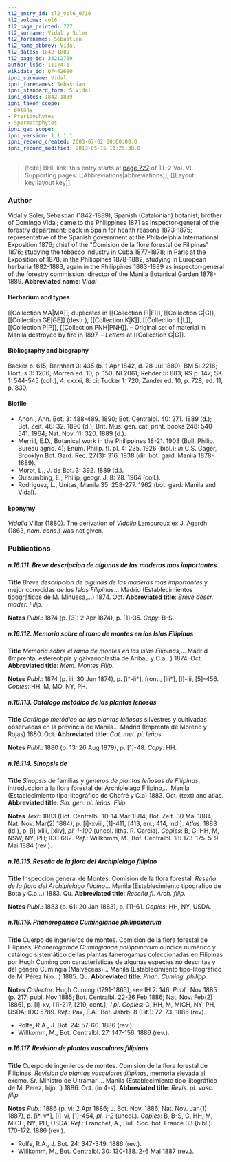 ```yaml
---
tl2_entry_id: tl2_vol6_0710
tl2_volume: vol6
tl2_page_printed: 727
tl2_surname: Vidal y Soler
tl2_forenames: Sebastian
tl2_name_abbrev: Vidal
tl2_dates: 1842-1889
tl2_page_id: 33212769
author_lsid: 11174-1
wikidata_id: Q7442690
ipni_surname: Vidal
ipni_forenames: Sebastian
ipni_standard_form: S.Vidal
ipni_dates: 1842-1889
ipni_taxon_scope: 
- Botany
- Pteridophytes
- Spermatophytes
ipni_geo_scope: 
ipni_version: 1.1.1.1
ipni_record_created: 2003-07-02 00:00:00.0
ipni_record_modified: 2013-05-15 11:25:38.0
---
```



> [!cite] BHL link: this entry starts at [page 727](https://www.biodiversitylibrary.org/page/33212769) of TL-2 Vol. VI.
> Supporting pages: [[Abbreviations|abbreviations]], [[Layout key|layout key]].

### Author

Vidal y Soler, Sebastian (1842-1889), Spanish (Catalonian) botanist; brother of Domingo Vidal; came to the Philippines 1871 as inspector-general of the forestry department; back in Spain for health reasons 1873-1875; representative of the Spanish government at the Philadelphia International Exposition 1876; chief of the "Comision de la flore forestal de Filipinas" 1876; studying the tobacco industry in Cuba 1877-1878; in Paris at the Exposition of 1878; in the Philippines 1878-1882, studying in European herbaria 1882-1883, again in the Philippines 1883-1889 as inspector-general of the forestry commission; director of the Manila Botanical Garden 1878-1889. 
**Abbreviated name**: *Vidal*

#### Herbarium and types

[[Collection MA|MA]]; duplicates in [[Collection FI|FI]], [[Collection G|G]], [[Collection GE|GE]] (destr.), [[Collection K|K]], [[Collection L|L]], [[Collection P|P]], [[Collection PNH|PNH]]. – Original set of material in Manila destroyed by fire in 1897. – *Letters* at [[Collection G|G]].

#### Bibliography and biography

Backer p. 615; Barnhart 3: 435 (b. 1 Apr 1842, d. 28 Jul 1889); BM 5: 2216; Hortus 3: 1206; Morren ed. 10, p. 150; NI 2061; Rehder 5: 883; RS p. 147; SK 1: 544-545 (coll.), 4: cxxxi, 8: ci; Tucker 1: 720; Zander ed. 10, p. 728, ed. 11, p. 830.

#### Biofile

- Anon., Ann. Bot. 3: 488-489. 1890; Bot. Centralbl. 40: 271. 1889 (d.); Bot. Zeit. 48: 32. 1890 (d.); Brit. Mus. gen. cat. print. books 248: 540-541. 1964; Nat. Nov. 11: 320. 1889 (d.).
- Merrill, E.D., Botanical work in the Philippines 18-21. 1903 (Bull. Philip. Bureau agric. 4); Enum. Philip. fl. pl. 4: 235. 1926 (bibl.); *in* C.S. Gager, Brooklyn Bot. Gard. Rec. 27(3): 316. 1938 (dir. bot. gard. Manila 1878-1889).
- Morot, L., J. de Bot. 3: 392. 1889 (d.).
- Quisumbing, E., Philip, geogr. J. 8: 28. 1964 (coll.).
- Rodriguez, L., Unitas, Manila 35: 258-277. 1962 (bot. gard. Manila and Vidal).

#### Eponymy

*Vidalia* Villar (1880). The derivation of *Vidalia* Lamouroux ex J. Agardh (1863, *nom. cons.*) was not given.

### Publications

##### n.16.111. Breve descripcion de algunas de las maderas mas importantes

**Title**
*Breve descripcion de algunas de las maderas mas importantes* y mejor conocidas *de las Islas Filipinas*... Madrid (Establecimientos tipográficos de M. Minuesa,...) 1874. Oct.
**Abbreviated title**: *Breve descr. mader. Filip.*

**Notes**
*Publ*.: 1874 (p. \[3\]: 2 Apr 1874), p. \[1\]-35. *Copy*: B-S.

##### n.16.112. Memoria sobre el ramo de montes en las Islas Filipinas

**Title**
*Memoria sobre el ramo de montes en las Islas Filipinas*,... Madrid (Imprenta, estereotipia y galvanoplastia de Aribau y C.a...) 1874. Oct.
**Abbreviated title**: *Mem. Montes Filip.*

**Notes**
*Publ*.: 1874 (p. iii: 30 Jun 1874), p. \[i\*-ii\*\], front., \[iii\*\], \[i\]-iii, \[5\]-456. *Copies*: HH, M, MO, NY, PH.

##### n.16.113. Catálogo metódico de las plantas leñosas

**Title**
*Catálogo metódico de las plantas leñosas* silvestres y cultivadas observadas en la provincia de Manila... Madrid (Imprenta de Moreno y Rojas) 1880. Oct.
**Abbreviated title**: *Cat. met. pl. leños.*

**Notes**
*Publ*.: 1880 (p. 13: 26 Aug 1879), p. \[1\]-48. *Copy*: HH.

##### n.16.114. Sinopsis de

**Title**
*Sinopsis de* familias y *generos de plantas leñosas de Filipinas*, introduccion á la flora forestal del Archipielago Filipino,... Manila (Establecimiento tipo-litográfico de Chofré y C.a) 1883. Oct. (text) and atlas.
**Abbreviated title**: *Sin. gen. pl. leños. Filip.*

**Notes**
*Text*: 1883 (Bot. Centralbl. 10-14 Mar 1884; Bot. Zeit. 30 Mai 1884; Nat. Nov. Mar(2) 1884), p. \[i\]-xviii, \[1\]-411, \[413, err.; 414, ind.\].
*Atlas*: 1883 (id.), p. \[i\]-xliii, \[xliv\], *pl. 1-100* (uncol. liths. R. Garcia).
*Copies*: B, G, HH, M, NSW, NY, PH; IDC 682.
*Ref*.: Willkomm, M., Bot. Centralbl. 18: 173-175. 5-9 Mai 1884 (rev.).

##### n.16.115. Reseña de la flora del Archipielago filipino

**Title**
Inspeccion general de Montes. Comision de la flora forestal. *Reseña de la flora del Archipielago filipino*... Manila (Establecimiento tipografico de Bota y C.a...) 1883. Qu.
**Abbreviated title**: *Reseña fl. Arch. filip.*

**Notes**
*Publ*.: 1883 (p. 61: 20 Jan 1883), p. \[1\]-61. *Copies*: HH, NY, USDA.

##### n.16.116. Phanerogamae Cumingianae philippinarum

**Title**
Cuerpo de ingenieros de montes. Comision de la flora forestal de Filipinas, *Phanerogamae Cumingianae philippinarum* o índice numèrico y catálogo sistemático de las plantas fanerogamas coleccionadas en Filipinas por Hugh Cuming con características de algunas especies no descritas y del género Cumingia (Malváceas)... Manila (Establecimiento tipo-litográfico de M. Pérez hijo...) 1885. Qu.
**Abbreviated title**: *Phan. Cuming. philipp.*

**Notes**
*Collector*: Hugh Cuming (1791-1865), see IH 2: 146.
*Publ*.: Nov 1885 (p. 217: publ. Nov 1885; Bot. Centralbl. 22-26 Feb 1886; Nat. Nov. Feb(2) 1886), p. \[i\]-xv, \[1\]-217, \[219, cont.\], *1 pl. Copies*: G, HH, M, MICH, NY, PH, USDA; IDC 5789.
*Ref*.: Pax, F.A., Bot. Jahrb. 8 (Lit.): 72-73. 1886 (rev).
- Rolfe, R.A., J. Bot. 24: 57-60. 1886 (rev.).
- Willkomm, M., Bot. Centralbl. 27: 147-156. 1886 (rev.).

##### n.16.117. Revision de plantas vasculares filipinas

**Title**
Cuerpo de ingenieros de montes. Comision de la flora forestal de Filipinas. *Revision de plantas vasculares filipinas*, memoria elevada al excmo. Sr. Ministro de Ultramar ... Manila (Establecimiento tipo-litográfico de M. Perez, hijo...) 1886. Oct. (in 4-s).
**Abbreviated title**: *Revis. pl. vasc. filip.*

**Notes**
*Pub*.: 1886 (p. vi: 2 Apr 1886; J. Bot. Nov. 1886; Nat. Nov. Jan(1) 1887), p. \[i\*-v\*\], \[i\]-vi, \[1\]-454, *pl. 1-2* (uncol.). *Copies*: B, B-S, G, HH, M, MICH, NY, PH, USDA.
*Ref*.: Franchet, A., Bull. Soc. bot. France 33 (bibl.): 170-172. 1886 (rev.).
- Rolfe, R.A., J. Bot. 24: 347-349. 1886 (rev.).
- Willkomm, M., Bot. Centralbl. 30: 130-138. 2-6 Mai 1887 (rev.).

